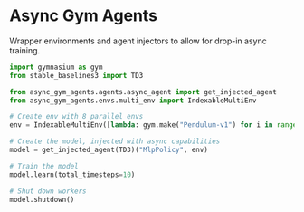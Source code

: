 # Async Gym Agents

Wrapper environments and agent injectors to allow for drop-in async training.

```py
import gymnasium as gym
from stable_baselines3 import TD3

from async_gym_agents.agents.async_agent import get_injected_agent
from async_gym_agents.envs.multi_env import IndexableMultiEnv

# Create env with 8 parallel envs
env = IndexableMultiEnv([lambda: gym.make("Pendulum-v1") for i in range(8)])

# Create the model, injected with async capabilities
model = get_injected_agent(TD3)("MlpPolicy", env)

# Train the model
model.learn(total_timesteps=10)

# Shut down workers
model.shutdown()
```
